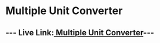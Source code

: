 # Multiple Unit Converter
## --- Live Link:[ Multiple Unit Converter](https://emrul-hasan.github.io/Js-Multiple-Unit-Converter/)---